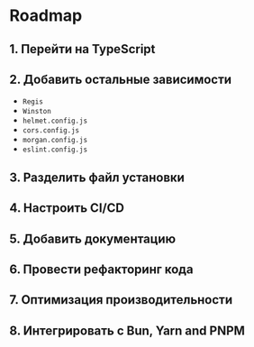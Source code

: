 # Roadmap

## 1. Перейти на TypeScript

## 2. Добавить остальные зависимости

- `Regis`
- `Winston`
- `helmet.config.js`
- `cors.config.js`
- `morgan.config.js`
- `eslint.config.js`

## 3. Разделить файл установки

## 4. Настроить CI/CD

## 5. Добавить документацию

## 6. Провести рефакторинг кода

## 7. Оптимизация производительности

## 8. Интегрировать с Bun, Yarn and PNPM
